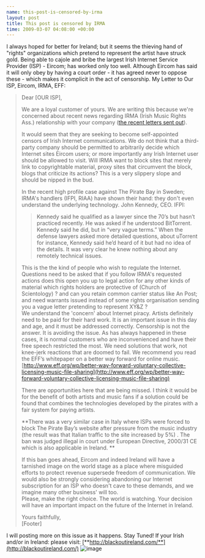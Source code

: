 ```yaml
--- 
name: this-post-is-censored-by-irma 
layout: post 
title: This post is censored by IRMA 
time: 2009-03-07 04:08:00 +00:00 
--- 
```


I always hoped for
better for Ireland; but it seems the thieving hand of "rights"
organizations which pretend to represent the artist have struck gold.
Being able to cajole and bribe the largest Irish Internet Service
Provider (ISP) - Eircom; has worked only too well. Although Eircom has
said it will only obey by having a court order - it has agreed never to
oppose these - which makes it complicit in the act of censorship. My
Letter to Our ISP, Eircom, IRMA, EFF:  
  
> Dear [OUR ISP],  
>   
> We are a loyal customer of yours. We are writing this because we're
> concerned about recent news regarding IRMA (Irish Music Rights Ass.)
> relationship with your company ([the recent letters sent
> out](http://blog.blacknight.com/images/irmaletter.pdf)).  
>   
> It would seem that they are seeking to become self-appointed censors
> of Irish Internet communications. We do not think that a third-party
> company should be permitted to arbitrarily decide which Internet sites
> Eircom users; or more importantly any Irish Internet user should be
> allowed to visit. Will IRMA want to block sites that merely link to
> copyrightable material, proxy sites that circumvent the block, blogs
> that criticize its actions? This is a very slippery slope and should
> be nipped in the bud.  
>   
> In the recent high profile case against The Pirate Bay in Sweden;
> IRMA's handlers (IFPI, RIAA) have shown their hand: they don't even
> understand the underlying technology. John Kennedy, CEO. IFPI:  
>   
> > Kennedy said he qualified as a lawyer since the 70’s but hasn’t
> > practiced recently. He was asked if he understood BitTorrent.
> > Kennedy said he did, but in “very vague terms.” When the defense
> > lawyers asked more detailed questions, about uTorrent for instance,
> > Kennedy said he’d heard of it but had no idea of the details. It was
> > very clear he knew nothing about any remotely technical issues.
>
>   
> This is the the kind of people who wish to regulate the Internet.
> Questions need to be asked that if you follow IRMA's requested actions
> does this open you up to legal action for any other kinds of material
> which rights holders are protective of (Church of Scientology) ? and
> can you retain common carrier status like An Post; and need warrants
> issued instead of some rights organisation sending you a vague letter
> pretending to represent XY&Z ?  
> We understand the 'concern' about Internet piracy. Artists definitely
> need to be paid for their hard work. It is an important issue in this
> day and age, and it must be addressed correctly. Censorship is not the
> answer. It is avoiding the issue. As has always happened in these
> cases, it is normal customers who are inconvenienced and have their
> free speech restricted the most. We need solutions that work, not
> knee-jerk reactions that are doomed to fail. We recommend you read the
> EFF’s whitepaper on a better way forward for online music.
> [http://www.eff.org/wp/better-way-forward-voluntary-collective-licensing-music-file-sharing](http://www.eff.org/wp/better-way-forward-voluntary-collective-licensing-music-file-sharing)  
>   
> There are opportunities here that are being missed. I think it would
> be for the benefit of both artists and music fans if a solution could
> be found that combines the technologies developed by the pirates with
> a fair system for paying artists.  
>   
> **There was a very similar case in Italy where ISPs were forced to
> block The Pirate Bay’s website after pressure from the music industry
> (the result was that Italian traffic to the site increased by 5%) .
> The ban was judged illegal in court under European Directive, 2000/31
> CE which is also applicable in Ireland. **  
>   
> If this ban goes ahead, Eircom and indeed Ireland will have a
> tarnished image on the world stage as a place where misguided efforts
> to protect revenue supersede freedom of communication. We would also
> be strongly considering abandoning our Internet subscription for an
> ISP who doesn't cave to these demands, and we imagine many other
> business' will too.  
> Please, make the right choice. The world is watching. Your decision
> will have an important impact on the future of the Internet in
> Ireland.  
>   
> Yours faithfully,  
> [Footer]

  
I will posting more on this issue as it happens. Stay Tuned! If your
Irish and/or in Ireland: please visit:
[**http://blackoutireland.com/**](http://blackoutireland.com/)
![image](https://blogger.googleusercontent.com/tracker/7231752728434532377-1030132458866512028?l=neil.grogan.ie)
